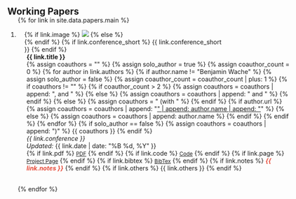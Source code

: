 <h2 id="papers" style="margin: 2px 0px -15px;">Working Papers</h2>

<div class="papers">
<ol class="bibliography">

{% for link in site.data.papers.main %}

<li>
<div class="pub-row">
  <div class="col-sm-3 abbr" style="position: relative;padding-right: 15px;padding-left: 15px;">
    {% if link.image %}
      <img src="{{ link.image }}" class="teaser img-fluid z-depth-1 custom-image-size" style="object-fit: cover;">
    {% else %}
      <div style="width:150px;"></div>
    {% endif %}
    {% if link.conference_short %} 
      <abbr class="badge">{{ link.conference_short }}</abbr>
    {% endif %}
  </div>
  <div class="col-sm-9" style="position: relative;padding-right: 15px;padding-left: 20px; width: 600px;">
      <div class="title" style="font-weight: bold;">{{ link.title }}</div>
      <div class="author">
        {% assign coauthors = "" %}
        {% assign solo_author = true %}
        {% assign coauthor_count = 0 %}
        {% for author in link.authors %}
          {% if author.name != "Benjamin Wache" %}
            {% assign solo_author = false %}
            {% assign coauthor_count = coauthor_count | plus: 1 %}
            {% if coauthors != "" %}
              {% if coauthor_count > 2 %}
                {% assign coauthors = coauthors | append: ", and " %}
              {% else %}
                {% assign coauthors = coauthors | append: " and " %}
              {% endif %}
            {% else %}
              {% assign coauthors = " (with " %}
            {% endif %}
            {% if author.url %}
              {% assign coauthors = coauthors | append: "<a href='" | append: author.url | append: "'>" | append: author.name | append: "</a>" %}
            {% else %}
              {% assign coauthors = coauthors | append: author.name %}
            {% endif %}
          {% endif %}
        {% endfor %}
        {% if solo_author == false %}
          {% assign coauthors = coauthors | append: ")" %}
          {{ coauthors }}
        {% endif %}
      </div>
      <div class="periodical"><em>{{ link.conference }}</em>
      <div class="date"><em>Updated:</em> {{ link.date | date: "%B %d, %Y" }}</div>
      </div>
    <div class="links">
      {% if link.pdf %} 
      <a href="{{ link.pdf }}" class="btn btn-sm z-depth-0" role="button" target="_blank" style="font-size:12px;">PDF</a>
      {% endif %}
      {% if link.code %} 
      <a href="{{ link.code }}" class="btn btn-sm z-depth-0" role="button" target="_blank" style="font-size:12px;">Code</a>
      {% endif %}
      {% if link.page %} 
      <a href="{{ link.page }}" class="btn btn-sm z-depth-0" role="button" target="_blank" style="font-size:12px;">Project Page</a>
      {% endif %}
      {% if link.bibtex %} 
      <a href="{{ link.bibtex }}" class="btn btn-sm z-depth-0" role="button" target="_blank" style="font-size:12px;">BibTex</a>
      {% endif %}
      {% if link.notes %} 
      <strong> <i style="color:#e74d3c">{{ link.notes }}</i></strong>
      {% endif %}
      {% if link.others %} 
      {{ link.others }}
      {% endif %}
    </div>
  </div>
</div>
</li>

<br>

{% endfor %}

</ol>
</div>

